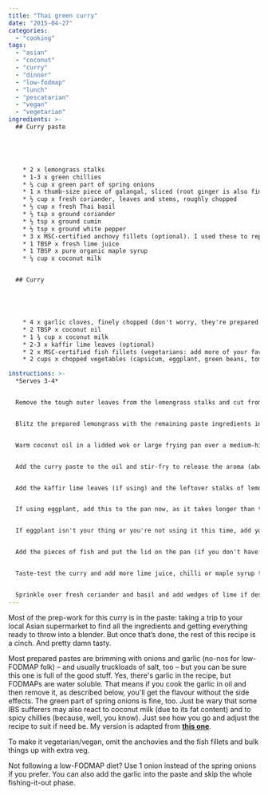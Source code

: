 ```yaml
---
title: "Thai green curry"
date: "2015-04-27"
categories: 
  - "cooking"
tags: 
  - "asian"
  - "coconut"
  - "curry"
  - "dinner"
  - "low-fodmap"
  - "lunch"
  - "pescatarian"
  - "vegan"
  - "vegetarian"
ingredients: >-
  ## Curry paste




    
    * 2 x lemongrass stalks
    * 1-3 x green chillies
    * ¼ cup x green part of spring onions
    * 1 x thumb-size piece of galangal, sliced (root ginger is also fine)
    * ½ cup x fresh coriander, leaves and stems, roughly chopped
    * ½ cup x fresh Thai basil
    * ½ tsp x ground coriander
    * ½ tsp x ground cumin
    * ½ tsp x ground white pepper
    * 3 x MSC-certified anchovy fillets (optional). I used these to replace the shrimp paste and fish sauce called for in the original recipe
    * 1 TBSP x fresh lime juice
    * 1 TBSP x pure organic maple syrup
    * ¼ cup x coconut milk


  ## Curry





    * 4 x garlic cloves, finely chopped (don't worry, they're prepared in a low-FODMAP-friendly way)
    * 2 TBSP x coconut oil
    * 1 ¾ cup x coconut milk
    * 2-3 x kaffir lime leaves (optional)
    * 2 x MSC-certified fish fillets (vegetarians: add more of your favourite vegetables), chopped into pieces
    * 2 cups x chopped vegetables (capsicum, eggplant, green beans, tomatoes, zucchini and/or bamboo shoots are best)

instructions: >-
  *Serves 3-4*


  Remove the tough outer leaves from the lemongrass stalks and cut from the bulb. Thinly slice the lower half of the stalk (the upper half can be discarded or cut into long segments and added to the curry pot for extra flavour). Mince with a knife or mortar and pestle.


  Blitz the prepared lemongrass with the remaining paste ingredients in a food processor until well-blended.


  Warm coconut oil in a lidded wok or large frying pan over a medium-high heat. Add the garlic and cook until golden, then discard the garlic pieces. I find it easiest to pour the oil into a jar through a mini sieve and then return the oil to the pan.


  Add the curry paste to the oil and stir-fry to release the aroma (about 1 minute). Pour in the 1 ¾ cup of coconut milk and stir to combine.


  Add the kaffir lime leaves (if using) and the leftover stalks of lemongrass to the pan.


  If using eggplant, add this to the pan now, as it takes longer than the other vegetables. Stir and bring to a boil. Reduce the heat to medium-low, cover, and gently simmer for 10-15 minutes (or until the eggplant has significantly softened, if using), stirring occasionally. Add the other vegetables and cook for a further 10 minutes or until they're tender.


  If eggplant isn't your thing or you're not using it this time, add your vegetables to the pan after the lime leaves and lemongrass stalks. They'll take less time in total, 10 minutes or so. Cook until they're tender.


  Add the pieces of fish and put the lid on the pan (if you don't have a lid, try a large plate or even a cooking tray). Cook for a few minutes until the fish is white the whole way through.


  Taste-test the curry and add more lime juice, chilli or maple syrup to taste. Try a pinch of sea salt if it’s not quite salty enough.


  Sprinkle over fresh coriander and basil and add wedges of lime if desired. Serve with rice or noodles.
---
```

Most of the prep-work for this curry is in the paste: taking a trip to your local Asian supermarket to find all the ingredients and getting everything ready to throw into a blender. But once that’s done, the rest of this recipe is a cinch. And pretty damn tasty.

Most prepared pastes are brimming with onions and garlic (no-nos for low-FODMAP folk) – and usually truckloads of salt, too – but you can be sure this one is full of the good stuff. Yes, there's garlic in the recipe, but FODMAPs are water soluble. That means if you cook the garlic in oil and then remove it, as described below, you'll get the flavour without the side effects. The green part of spring onions is fine, too. Just be wary that some IBS sufferers may also react to coconut milk (due to its fat content) and to spicy chillies (because, well, you know). Just see how you go and adjust the recipe to suit if need be. My version is adapted from **[this one](http://t.umblr.com/redirect?z=http%3A%2F%2Fthaifood.about.com%2Fod%2Fthairecipes%2Fss%2Fgreencurry_3.htm&t=MzBhNjlkOThlMjFhY2ExMzdkOTY1MmE0YzIyYzZlNjQwNDQ0ZjZhOSxZeHhJOEwyZQ%3D%3D&b=t%3AVOYglxJ9sBHW8BFVroDfxQ&p=http%3A%2F%2Fcookingwithnothing.com%2Fpost%2F28768411196%2Fthai-green-curry-low-fodmap&m=1)**.

To make it vegetarian/vegan, omit the anchovies and the fish fillets and bulk things up with extra veg.

Not following a low-FODMAP diet? Use 1 onion instead of the spring onions if you prefer. You can also add the garlic into the paste and skip the whole fishing-it-out phase.

